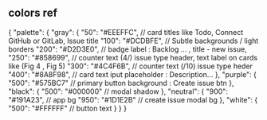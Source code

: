 ## colors ref

{
  "palette": {
    "gray": {
      "50": "#EEEFFC",   //  card titles like  Todo, Connect GitHub or GitLab, Issue title
      "100": "#DCDBFE",  // Subtle backgrounds / light borders
      "200": "#D2D3E0",  // badge label : Backlog ... , title - new issue, 
      "250": "#858699",  // counter text (4/) issue type header, text label on cards like (Fig 4 , Fig 5)
      "300": "#4C4F6B",  // counter text (/10) issue type heder
      "400": "#8A8F98",  // card text iput placeholder : Description...
    },
    "purple": {
      "500": "#575BC7"   // primary button background : Create issue btn
    },
    "black": {
      "500": "#000000"   // modal shadow
    },
    "neutral": {
      "900": "#191A23",  // app bg 
      "950": "#1D1E2B"   // create issue modal bg
    },
    "white": {
      "500": "#FFFFFF"   // button text
    }
  }
}
